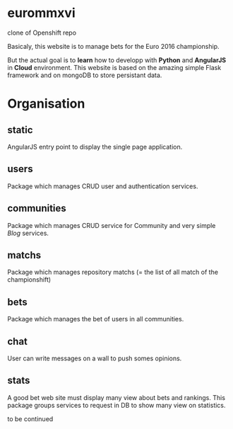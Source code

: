 # eurommxvi
clone of Openshift repo

Basicaly, this website is to manage bets for the Euro 2016 championship.

But the actual goal is to **learn** how to developp with **Python** and **AngularJS** in **Cloud** environment.
This website is based on the amazing simple Flask framework and on mongoDB to store persistant data.

Organisation
===
static
--
AngularJS entry point to display the single page application.

users
--
Package which manages CRUD user and authentication services.

communities
--
Package which manages CRUD service for Community and very simple *Blog* services.

matchs
--
Package which manages repository matchs (= the list of all match of the championshift)

bets
--
Package which manages the bet of users in all communities.

chat
--
User can write messages on a wall to push somes opinions.

stats
--
A good bet web site must display many view about bets and rankings.
This package groups services to request in DB to show many view on statistics.


to be continued

